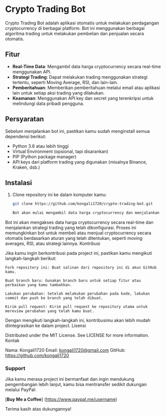 # Crypto Trading Bot

Crypto Trading Bot adalah aplikasi otomatis untuk melakukan perdagangan cryptocurrency di berbagai platform. Bot ini menggunakan berbagai algoritma trading untuk melakukan pembelian dan penjualan secara otomatis.

## Fitur

- **Real-Time Data**: Mengambil data harga cryptocurrency secara real-time menggunakan API.
- **Strategi Trading**: Dapat melakukan trading menggunakan strategi tertentu, seperti Moving Average, RSI, dan lain-lain.
- **Pemberitahuan**: Memberikan pemberitahuan melalui email atau aplikasi lain untuk setiap aksi trading yang dilakukan.
- **Keamanan**: Menggunakan API key dan secret yang terenkripsi untuk melindungi data pribadi pengguna.

## Persyaratan

Sebelum menjalankan bot ini, pastikan kamu sudah menginstall semua dependensi berikut:

- Python 3.8 atau lebih tinggi
- Virtual Environment (opsional, tapi disarankan)
- PIP (Python package manager)
- API keys dari platform trading yang digunakan (misalnya Binance, Kraken, dsb.)

## Instalasi

1. Clone repository ini ke dalam komputer kamu:

   ```bash
   git clone https://github.com/kongali1720/crypto-trading-bot.git

   Bot akan mulai mengambil data harga cryptocurrency dan menjalankan strategi trading berdasarkan konfigurasi yang ada.

Bot ini akan mengakses data harga cryptocurrency secara real-time dan menjalankan strategi trading yang telah dikonfigurasi. Proses ini memungkinkan bot untuk membeli atau menjual cryptocurrency secara otomatis berdasarkan aturan yang telah ditentukan, seperti moving averages, RSI, atau strategi lainnya.
Kontribusi

Jika kamu ingin berkontribusi pada project ini, pastikan kamu mengikuti langkah-langkah berikut:

    Fork repository ini: Buat salinan dari repository ini di akun GitHub kamu.

    Buat branch baru: Gunakan branch baru untuk setiap fitur atau perbaikan yang kamu tambahkan.

    Lakukan perubahan: Setelah melakukan perubahan pada kode, lakukan commit dan push ke branch yang telah dibuat.

    Kirim pull request: Kirim pull request ke repository utama untuk mereview perubahan yang telah kamu buat.

Dengan mengikuti langkah-langkah ini, kontribusimu akan lebih mudah diintegrasikan ke dalam project.
Lisensi

Distributed under the MIT License. See LICENSE for more information.
Kontak

Nama: Kongali1720
Email: kongali1720@gmail.com
GitHub: https://github.com/kongali1720

### Support

Jika kamu merasa project ini bermanfaat dan ingin mendukung pengembangan lebih lanjut, kamu bisa mentransfer sedikit dukungan melalui PayPal:

[**Buy Me a Coffee**] (https://www.paypal.me/username)

Terima kasih atas dukungannya!

